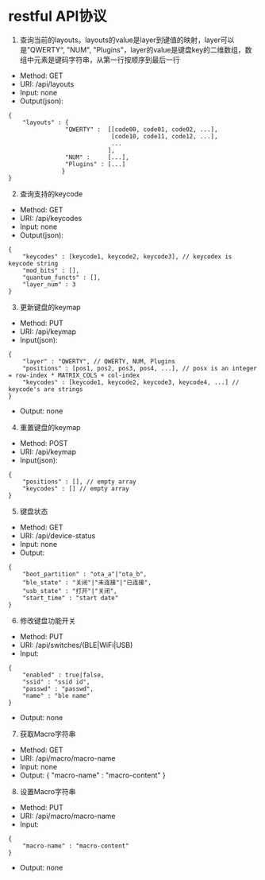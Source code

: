 # restful API协议

1. 查询当前的layouts。layouts的value是layer到键值的映射，layer可以是”QWERTY“, "NUM", "Plugins"，layer的value是键盘key的二维数组，数组中元素是键码字符串，从第一行按顺序到最后一行
* Method: GET
* URI: /api/layouts
* Input: none
* Output(json):
```
{
    "layouts" : {
                "QWERTY" :  [[code00, code01, code02, ...],
                             [code10, code11, code12, ...],
                             ...
                            ],
                "NUM" :     [...],
                "Plugins" : [...]
               }
}
```

2. 查询支持的keycode
* Method: GET
* URI: /api/keycodes
* Input: none
* Output(json):
```
{
    "keycodes" : [keycode1, keycode2, keycode3], // keycodex is keycode string
    "mod_bits" : [],
    "quantum_functs" : [],
    "layer_num" : 3
}
```

3. 更新键盘的keymap
* Method: PUT
* URI: /api/keymap
* Input(json):
```
{
    "layer" : "QWERTY", // QWERTY, NUM, Plugins
    "positions" : [pos1, pos2, pos3, pos4, ...], // posx is an integer = row-index * MATRIX_COLS + col-index
    "keycodes" : [keycode1, keycode2, keycode3, keycode4, ...] // keycode's are strings
}
```
* Output: none

4. 重置键盘的keymap
* Method: POST
* URI: /api/keymap
* Input(json):
```
{
    "positions" : [], // empty array
    "keycodes" : [] // empty array
}
```

5. 键盘状态
* Method: GET
* URI: /api/device-status
* Input: none
* Output:
```
{
    "boot_partition" : "ota_a"|"ota_b",
    "ble_state" : "关闭"|"未连接"|"已连接",
    "usb_state" : "打开"|"关闭",
    "start_time" : "start date"
}
```

6. 修改键盘功能开关
* Method: PUT
* URI: /api/switches/(BLE|WiFi|USB)
* Input:
```
{
    "enabled" : true|false,
    "ssid" : "ssid id",
    "passwd" : "passwd",
    "name" : "ble name"
}
```
* Output: none

7. 获取Macro字符串
* Method: GET
* URI: /api/macro/macro-name
* Input: none
* Output:
{
    "macro-name" : "macro-content"
}

8. 设置Macro字符串
* Method: PUT
* URI: /api/macro/macro-name
* Input:
```
{
    "macro-name" : "macro-content"
}
```
* Output: none
